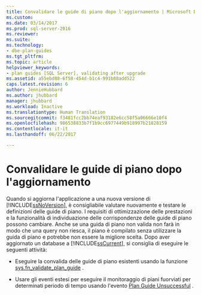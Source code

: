 ```yaml
---
title: Convalidare le guide di piano dopo l'aggiornamento | Microsoft Docs
ms.custom: 
ms.date: 03/14/2017
ms.prod: sql-server-2016
ms.reviewer: 
ms.suite: 
ms.technology:
- dbe-plan-guides
ms.tgt_pltfrm: 
ms.topic: article
helpviewer_keywords:
- plan guides [SQL Server], validating after upgrade
ms.assetid: a55ebd88-6f58-454d-b1c4-991b88add522
caps.latest.revision: 6
author: JennieHubbard
ms.author: jhubbard
manager: jhubbard
ms.workload: Inactive
ms.translationtype: Human Translation
ms.sourcegitcommit: f3481fcc2bb74eaf93182e6cc58f5a06666e10f4
ms.openlocfilehash: 986538833b7f1b9cc6977449b918997b21828159
ms.contentlocale: it-it
ms.lasthandoff: 06/22/2017

---
```

# <a name="validate-plan-guides-after-upgrade"></a>Convalidare le guide di piano dopo l'aggiornamento
  Quando si aggiorna l'applicazione a una nuova versione di [!INCLUDE[ssNoVersion](../../includes/ssnoversion-md.md)], è consigliabile valutare nuovamente e testare le definizioni delle guide di piano. I requisiti di ottimizzazione delle prestazioni e la funzionalità di individuazione delle corrispondenze delle guide di piano possono cambiare. Anche se una guida di piano non valida non farà in modo che una query non riesca, il piano è compilato senza utilizzare la guida di piano e potrebbe non essere la migliore scelta. Dopo aver aggiornato un database a [!INCLUDE[ssCurrent](../../includes/sscurrent-md.md)], si consiglia di eseguire le seguenti attività:  
  
-   Eseguire la convalida delle guide di piano esistenti usando la funzione [sys.fn_validate_plan_guide](../../relational-databases/system-functions/sys-fn-validate-plan-guide-transact-sql.md) .  
  
-   Usare gli eventi estesi per eseguire il monitoraggio di piani fuorviati per determinati periodo di tempo usando l'evento [Plan Guide Unsuccessful](../../relational-databases/event-classes/plan-guide-unsuccessful-event-class.md) .  
  
  

